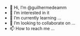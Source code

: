 - 👋 Hi, I’m @guilhermedeamm
- 👀 I’m interested in it
- 🌱 I’m currently learning ...
- 💞️ I’m looking to collaborate on ...
- 📫 How to reach me ...

<!---
guilhermedeamm/guilhermedeamm is a ✨ special ✨ repository because its `README.md` (this file) appears on your GitHub profile.
You can click the Preview link to take a look at your changes.
--->
